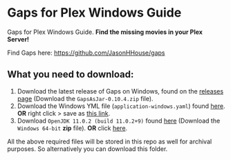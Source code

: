 # Gaps for Plex Windows Guide
Gaps for Plex Windows Guide. 
**Find the missing movies in your Plex Server!**

Find Gaps here: https://github.com/JasonHHouse/gaps

## What you need to download:

1. Download the latest release of Gaps on Windows, found on the [releases page](https://github.com/JasonHHouse/gaps/releases) (Download the `GapsAsJar-0.10.4.zip` file).
2. Download the Windows YML file (`application-windows.yaml`) found [here](https://github.com/JasonHHouse/gaps/blob/master/GapsWeb/src/main/resources/application-windows.yaml).  **OR** right click > save as [this link](https://github.com/JasonHHouse/gaps/blob/master/GapsWeb/src/main/resources/application-windows.yaml).
3. Download `OpenJDK 11.0.2 (build 11.0.2+9)` found [here](https://jdk.java.net/archive/) (Download the `Windows 64-bit` **zip** file).  **OR** click [here](https://download.java.net/java/GA/jdk11/9/GPL/openjdk-11.0.2_windows-x64_bin.zip).

All the above required files will be stored in this repo as well for archival purposes. So alternatively you can download this folder.
